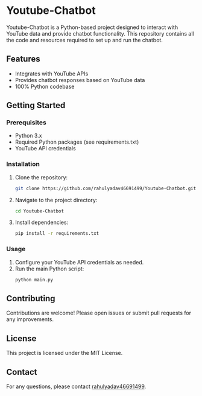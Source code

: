 # Youtube-Chatbot

Youtube-Chatbot is a Python-based project designed to interact with YouTube data and provide chatbot functionality. This repository contains all the code and resources required to set up and run the chatbot.

## Features
- Integrates with YouTube APIs
- Provides chatbot responses based on YouTube data
- 100% Python codebase

## Getting Started
### Prerequisites
- Python 3.x
- Required Python packages (see requirements.txt)
- YouTube API credentials

### Installation
1. Clone the repository:
   ```bash
   git clone https://github.com/rahulyadav46691499/Youtube-Chatbot.git
   ```
2. Navigate to the project directory:
   ```bash
   cd Youtube-Chatbot
   ```
3. Install dependencies:
   ```bash
   pip install -r requirements.txt
   ```

### Usage
1. Configure your YouTube API credentials as needed.
2. Run the main Python script:
   ```bash
   python main.py
   ```

## Contributing
Contributions are welcome! Please open issues or submit pull requests for any improvements.

## License
This project is licensed under the MIT License.

## Contact
For any questions, please contact [rahulyadav46691499](https://github.com/rahulyadav46691499).
